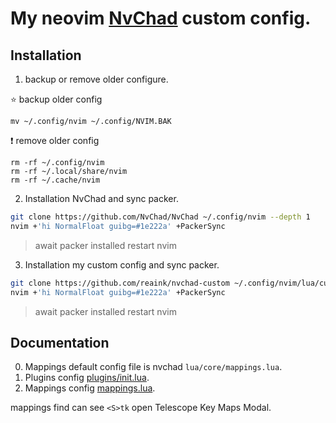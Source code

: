 # My neovim [NvChad](https://nvchad.github.io/) custom config.

## Installation

1. backup or remove older configure.

⭐️ backup older config
``` shell
mv ~/.config/nvim ~/.config/NVIM.BAK
```

❗️ remove older config
``` shell
rm -rf ~/.config/nvim
rm -rf ~/.local/share/nvim
rm -rf ~/.cache/nvim
```
2. Installation NvChad and sync packer.

```sh
git clone https://github.com/NvChad/NvChad ~/.config/nvim --depth 1
nvim +'hi NormalFloat guibg=#1e222a' +PackerSync
```

> await packer installed restart nvim

3. Installation my custom config and sync packer.

```sh
git clone https://github.com/reaink/nvchad-custom ~/.config/nvim/lua/custom
nvim +'hi NormalFloat guibg=#1e222a' +PackerSync
```

> await packer installed restart nvim

## Documentation

0. Mappings default config file is nvchad `lua/core/mappings.lua`.
1. Plugins config [plugins/init.lua](./plugins/init.lua).
2. Mappings config [mappings.lua](./mappings.lua).

mappings find can see `<S>tk` open Telescope Key Maps Modal.

